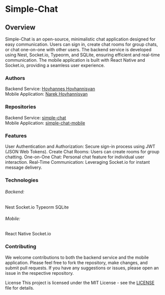 # Simple-Chat

## Overview

Simple-Chat is an open-source, minimalistic chat application designed for easy communication. Users can sign in, create chat rooms for group chats, or chat one-on-one with other users. The backend service is developed using Nest, Socket.io, Typeorm, and SQLite, ensuring efficient and real-time communication. The mobile application is built with React Native and Socket.io, providing a seamless user experience.

### Authors

Backend Service: [Hovhannes Hovhannisyan](https://github.com/h0vhann1syan)  
Mobile Application: [Narek Hovhannisyan](https://github.com/NarekPVP)  

### Repositories

Backend Service: [simple-chat](https://github.com/h0vhann1syan/simple-chat)  
Mobile Application: [simple-chat-mobile](https://github.com/NarekPVP/Bitvector)  

### Features

User Authentication and Authorization: Secure sign-in process using JWT (JSON Web Tokens).
Create Chat Rooms: Users can create rooms for group chatting.
One-on-One Chat: Personal chat feature for individual user interaction.
Real-Time Communication: Leveraging Socket.io for instant message delivery.

### Technologies

###### Backend:

Nest
Socket.io
Typeorm
SQLite

###### Mobile:

React Native
Socket.io

### Contributing

We welcome contributions to both the backend service and the mobile application. Please feel free to fork the repository, make changes, and submit pull requests. If you have any suggestions or issues, please open an issue in the respective repository.

License
This project is licensed under the MIT License - see the [LICENSE](./LICENSE) file for details.
